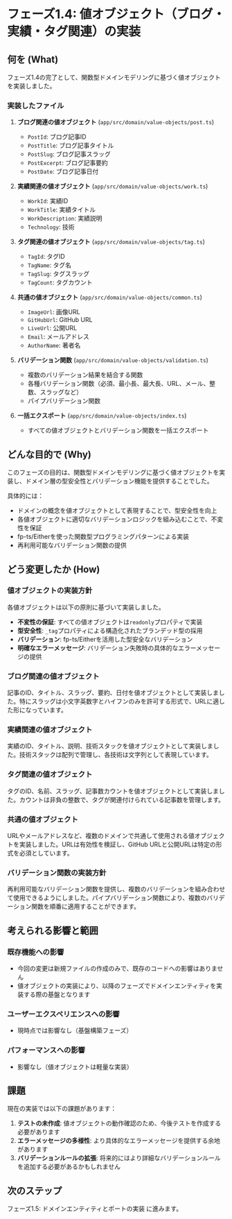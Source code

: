# フェーズ1.4: 値オブジェクト（ブログ・実績・タグ関連）の実装

## 何を (What)

フェーズ1.4の完了として、関数型ドメインモデリングに基づく値オブジェクトを実装しました。

### 実装したファイル

1. **ブログ関連の値オブジェクト** (`app/src/domain/value-objects/post.ts`)
   - `PostId`: ブログ記事ID
   - `PostTitle`: ブログ記事タイトル
   - `PostSlug`: ブログ記事スラッグ
   - `PostExcerpt`: ブログ記事要約
   - `PostDate`: ブログ記事日付

2. **実績関連の値オブジェクト** (`app/src/domain/value-objects/work.ts`)
   - `WorkId`: 実績ID
   - `WorkTitle`: 実績タイトル
   - `WorkDescription`: 実績説明
   - `Technology`: 技術

3. **タグ関連の値オブジェクト** (`app/src/domain/value-objects/tag.ts`)
   - `TagId`: タグID
   - `TagName`: タグ名
   - `TagSlug`: タグスラッグ
   - `TagCount`: タグカウント

4. **共通の値オブジェクト** (`app/src/domain/value-objects/common.ts`)
   - `ImageUrl`: 画像URL
   - `GitHubUrl`: GitHub URL
   - `LiveUrl`: 公開URL
   - `Email`: メールアドレス
   - `AuthorName`: 著者名

5. **バリデーション関数** (`app/src/domain/value-objects/validation.ts`)
   - 複数のバリデーション結果を結合する関数
   - 各種バリデーション関数（必須、最小長、最大長、URL、メール、整数、スラッグなど）
   - パイプバリデーション関数

6. **一括エクスポート** (`app/src/domain/value-objects/index.ts`)
   - すべての値オブジェクトとバリデーション関数を一括エクスポート

## どんな目的で (Why)

このフェーズの目的は、関数型ドメインモデリングに基づく値オブジェクトを実装し、ドメイン層の型安全性とバリデーション機能を提供することでした。

具体的には：
- ドメインの概念を値オブジェクトとして表現することで、型安全性を向上
- 各値オブジェクトに適切なバリデーションロジックを組み込むことで、不変性を保証
- fp-ts/Eitherを使った関数型プログラミングパターンによる実装
- 再利用可能なバリデーション関数の提供

## どう変更したか (How)

### 値オブジェクトの実装方針

各値オブジェクトは以下の原則に基づいて実装しました。

- **不変性の保証**: すべての値オブジェクトは`readonly`プロパティで実装
- **型安全性**: `_tag`プロパティによる構造化されたブランデッド型の採用
- **バリデーション**: fp-ts/Eitherを活用した型安全なバリデーション
- **明確なエラーメッセージ**: バリデーション失敗時の具体的なエラーメッセージの提供

### ブログ関連の値オブジェクト

記事のID、タイトル、スラッグ、要約、日付を値オブジェクトとして実装しました。特にスラッグは小文字英数字とハイフンのみを許可する形式で、URLに適した形になっています。

### 実績関連の値オブジェクト

実績のID、タイトル、説明、技術スタックを値オブジェクトとして実装しました。技術スタックは配列で管理し、各技術は文字列として表現しています。

### タグ関連の値オブジェクト

タグのID、名前、スラッグ、記事数カウントを値オブジェクトとして実装しました。カウントは非負の整数で、タグが関連付けられている記事数を管理します。

### 共通の値オブジェクト

URLやメールアドレスなど、複数のドメインで共通して使用される値オブジェクトを実装しました。URLは有効性を検証し、GitHub URLと公開URLは特定の形式を必須としています。

### バリデーション関数の実装方針

再利用可能なバリデーション関数を提供し、複数のバリデーションを組み合わせて使用できるようにしました。パイプバリデーション関数により、複数のバリデーション関数を順番に適用することができます。

## 考えられる影響と範囲

### 既存機能への影響

- 今回の変更は新規ファイルの作成のみで、既存のコードへの影響はありません
- 値オブジェクトの実装により、以降のフェーズでドメインエンティティを実装する際の基盤となります

### ユーザーエクスペリエンスへの影響

- 現時点では影響なし（基盤構築フェーズ）

### パフォーマンスへの影響

- 影響なし（値オブジェクトは軽量な実装）

## 課題

現在の実装では以下の課題があります：

1. **テストの未作成**: 値オブジェクトの動作確認のため、今後テストを作成する必要があります
2. **エラーメッセージの多様性**: より具体的なエラーメッセージを提供する余地があります
3. **バリデーションルールの拡張**: 将来的にはより詳細なバリデーションルールを追加する必要があるかもしれません

## 次のステップ

フェーズ1.5: ドメインエンティティとポートの実装 に進みます。
